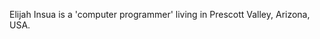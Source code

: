 <!-- Name: User/TmpVar -->
<!-- Version: 6 -->
<!-- Last-Modified: 2006/05/29 23:04:19 -->
<!-- Author: tmpvar -->
Elijah Insua is a 'computer programmer' living in Prescott Valley, Arizona, USA.